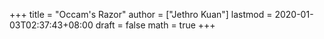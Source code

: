 +++
title = "Occam's Razor"
author = ["Jethro Kuan"]
lastmod = 2020-01-03T02:37:43+08:00
draft = false
math = true
+++

